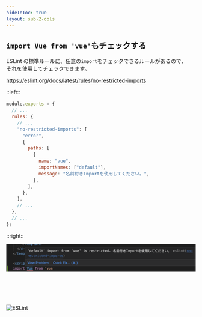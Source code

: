 ```yaml
---
hideInToc: true
layout: sub-2-cols
---
```


## `import Vue from 'vue'`もチェックする

ESLint の標準ルールに、任意の`import`をチェックできるルールがあるので、  
それを使用してチェックできます。

https://eslint.org/docs/latest/rules/no-restricted-imports

::left::

```js
module.exports = {
  // ...
  rules: {
    // ...
    "no-restricted-imports": [
      "error",
      {
        paths: [
          {
            name: "vue",
            importNames: ["default"],
            message: "名前付きImportを使用してください。",
          },
        ],
      },
    ],
    // ...
  },
  // ...
};
```

::right::

![no-restricted-imports](/no-restricted-imports.png)

<img src="https://github.com/eslint.png" alt="ESLint" style="width: 150px; padding-top: 71px; margin: auto;">
